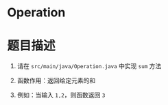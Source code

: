 # Operation

# 题目描述

1. 请在 `src/main/java/Operation.java` 中实现 `sum` 方法

2. 函数作用：返回给定元素的和

3. 例如：当输入 `1,2`，则函数返回 `3`
